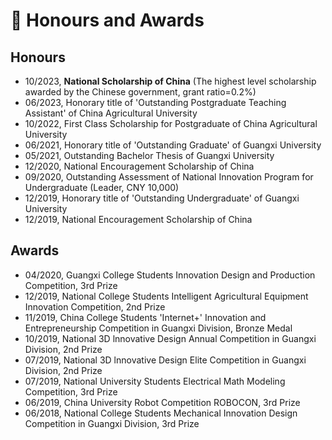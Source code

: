# 🏅 Honours and Awards
## Honours
- 10/2023, **National Scholarship of China** (The highest level scholarship awarded by the Chinese government, grant ratio=0.2%)
- 06/2023, Honorary title of 'Outstanding Postgraduate Teaching Assistant' of China Agricultural University
- 10/2022, First Class Scholarship for Postgraduate of China Agricultural University
- 06/2021, Honorary title of 'Outstanding Graduate' of Guangxi University
- 05/2021, Outstanding Bachelor Thesis of Guangxi University
- 12/2020, National Encouragement Scholarship of China
- 09/2020, Outstanding Assessment of National Innovation Program for Undergraduate (Leader, CNY 10,000)
- 12/2019, Honorary title of 'Outstanding Undergraduate' of Guangxi University
- 12/2019, National Encouragement Scholarship of China

## Awards
- 04/2020, Guangxi College Students Innovation Design and Production Competition, 3rd Prize
- 12/2019, National College Students Intelligent Agricultural Equipment Innovation Competition, 2nd Prize
- 11/2019, China College Students 'Internet+' Innovation and Entrepreneurship Competition in Guangxi Division, Bronze Medal
- 10/2019, National 3D lnnovative Design Annual Competition in Guangxi Division, 2nd Prize
- 07/2019, National 3D lnnovative Design Elite Competition in Guangxi Division, 2nd Prize
- 07/2019, National University Students Electrical Math Modeling Competition, 3rd Prize
- 06/2019, China University Robot Competition ROBOCON, 3rd Prize
- 06/2018, National College Students Mechanical Innovation Design Competition in Guangxi Division, 3rd Prize